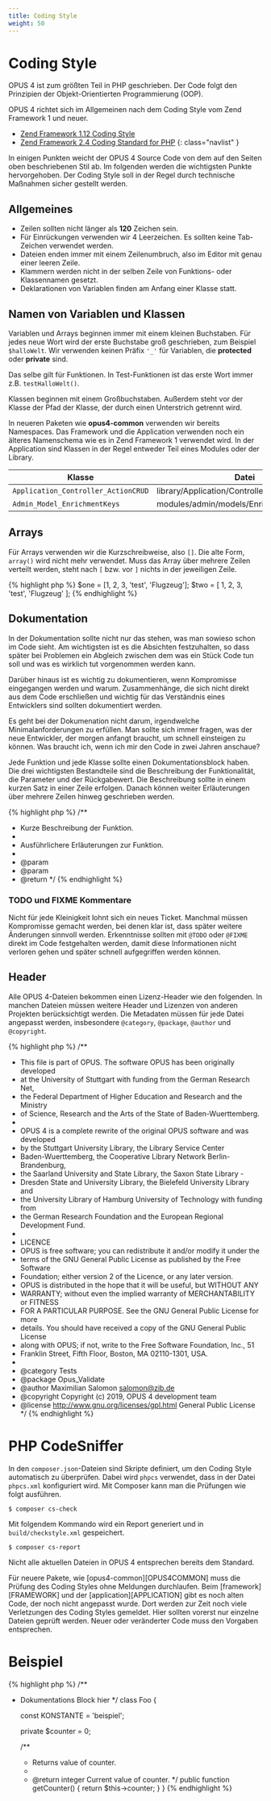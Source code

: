 ```yaml
---
title: Coding Style
weight: 50
---
```


# Coding Style

OPUS 4 ist zum größten Teil in PHP geschrieben. Der Code folgt den Prinzipien der Objekt-Orientierten
Programmierung (OOP).  

OPUS 4 richtet sich im Allgemeinen nach dem Coding Style vom Zend Framework 1 und neuer.

* [Zend Framework 1.12 Coding Style][ZF1CS]
* [Zend Framework 2.4 Coding Standard for PHP][ZF2CS]
{: class="navlist" }

In einigen Punkten weicht der OPUS 4 Source Code von dem auf den Seiten oben beschriebenen Stil ab. Im folgenden
werden die wichtigsten Punkte hervorgehoben. Der Coding Style soll in der Regel durch technische Maßnahmen sicher
gestellt werden.  

## Allgemeines

* Zeilen sollten nicht länger als **120** Zeichen sein.
* Für Einrückungen verwenden wir 4 Leerzeichen. Es sollten keine Tab-Zeichen verwendet werden.
* Dateien enden immer mit einem Zeilenumbruch, also im Editor mit genau einer leeren Zeile.
* Klammern werden nicht in der selben Zeile von Funktions- oder Klassennamen gesetzt.
* Deklarationen von Variablen finden am Anfang einer Klasse statt.

## Namen von Variablen und Klassen

Variablen und Arrays beginnen immer mit einem kleinen Buchstaben. Für jedes neue Wort wird der erste Buchstabe groß
geschrieben, zum Beispiel `$halloWelt`. Wir verwenden keinen Präfix `'_'` für Variablen, die **protected** oder
**private** sind.

Das selbe gilt für Funktionen. In Test-Funktionen ist das erste Wort immer z.B. `testHalloWelt()`.

Klassen beginnen mit einem Großbuchstaben. Außerdem steht vor der Klasse der Pfad der Klasse, der durch
einen Unterstrich getrennt wird.

In neueren Paketen wie **opus4-common** verwenden wir bereits Namespaces. Das Framework und die Application
verwenden noch ein älteres Namenschema wie es in Zend Framework 1 verwendet wird. In der Application sind Klassen
in der Regel entweder Teil eines Modules oder der Library.  

| Klasse | Datei |
| ------ | ----- |
| `Application_Controller_ActionCRUD` | library/Application/Controller/ActionCRUD.php |
| `Admin_Model_EnrichmentKeys` | modules/admin/models/EnrichmentKeys.php |

## Arrays

Für Arrays verwenden wir die Kurzschreibweise, also `[]`. Die alte Form, `array()` wird nicht mehr verwendet. Muss
das Array über mehrere Zeilen verteilt werden, steht nach `[` bzw. vor `]` nichts in der jeweiligen Zeile.

{% highlight php %}
$one = [1, 2, 3, 'test', 'Flugzeug'];
$two = [
    1, 2, 3, 'test', 'Flugzeug'
];
{% endhighlight %}


## Dokumentation

In der Dokumentation sollte nicht nur das stehen, was man sowieso schon im Code sieht. Am wichtigsten ist es
die Absichten festzuhalten, so dass später bei Problemen ein Abgleich zwischen dem was ein Stück Code tun soll
und was es wirklich tut vorgenommen werden kann.

Darüber hinaus ist es wichtig zu dokumentieren, wenn Kompromisse eingegangen werden und warum. Zusammenhänge,
die sich nicht direkt aus dem Code erschließen und wichtig für das Verständnis eines Entwicklers sind sollten
dokumentiert werden.

Es geht bei der Dokumenation nicht darum, irgendwelche Minimalanforderungen zu erfüllen. Man sollte sich immer
fragen, was der neue Entwickler, der morgen anfangt braucht, um schnell einsteigen zu können. Was braucht ich,
wenn ich mir den Code in zwei Jahren anschaue?  

Jede Funktion und jede Klasse sollte einen Dokumentationsblock haben. Die drei wichtigsten Bestandteile sind
die Beschreibung der Funktionalität, die Parameter und der Rückgabewert. Die Beschreibung sollte in einem
kurzen Satz in einer Zeile erfolgen. Danach können weiter Erläuterungen über mehrere Zeilen hinweg geschrieben
werden.

{% highlight php %}
/**
 * Kurze Beschreibung der Funktion.
 *
 * Ausführlichere Erläuterungen zur Funktion.
 *
 * @param  
 * @param
 * @return
 */
{% endhighlight %}

### TODO und FIXME Kommentare

Nicht für jede Kleinigkeit lohnt sich ein neues Ticket. Manchmal müssen Kompromisse gemacht werden, bei denen klar
ist, dass später weitere Änderungen sinnvoll werden. Erkenntnisse sollten mit `@TODO` oder `@FIXME` direkt im Code
festgehalten werden, damit diese Informationen nicht verloren gehen und später schnell aufgegriffen werden können.

## Header

Alle OPUS 4-Dateien bekommen einen Lizenz-Header wie den folgenden. In manchen Dateien müssen weitere Header und
Lizenzen von anderen Projekten berücksichtigt werden. Die Metadaten müssen für jede Datei angepasst werden,
insbesondere `@category`, `@package`, `@author` und `@copyright`.

{% highlight php %}
/**
 * This file is part of OPUS. The software OPUS has been originally developed
 * at the University of Stuttgart with funding from the German Research Net,
 * the Federal Department of Higher Education and Research and the Ministry
 * of Science, Research and the Arts of the State of Baden-Wuerttemberg.
 *
 * OPUS 4 is a complete rewrite of the original OPUS software and was developed
 * by the Stuttgart University Library, the Library Service Center
 * Baden-Wuerttemberg, the Cooperative Library Network Berlin-Brandenburg,
 * the Saarland University and State Library, the Saxon State Library -
 * Dresden State and University Library, the Bielefeld University Library and
 * the University Library of Hamburg University of Technology with funding from
 * the German Research Foundation and the European Regional Development Fund.
 *
 * LICENCE
 * OPUS is free software; you can redistribute it and/or modify it under the
 * terms of the GNU General Public License as published by the Free Software
 * Foundation; either version 2 of the Licence, or any later version.
 * OPUS is distributed in the hope that it will be useful, but WITHOUT ANY
 * WARRANTY; without even the implied warranty of MERCHANTABILITY or FITNESS
 * FOR A PARTICULAR PURPOSE. See the GNU General Public License for more
 * details. You should have received a copy of the GNU General Public License
 * along with OPUS; if not, write to the Free Software Foundation, Inc., 51
 * Franklin Street, Fifth Floor, Boston, MA 02110-1301, USA.
 *
 * @category    Tests
 * @package     Opus_Validate
 * @author      Maximilian Salomon <salomon@zib.de>
 * @copyright   Copyright (c) 2019, OPUS 4 development team
 * @license     http://www.gnu.org/licenses/gpl.html General Public License
 */
{% endhighlight %}

# PHP CodeSniffer

In den `composer.json`-Dateien sind Skripte definiert, um den Coding Style automatisch zu überprüfen. Dabei wird `phpcs`
verwendet, dass in der Datei `phpcs.xml` konfiguriert wird. Mit Composer kann man die Prüfungen wie folgt ausführen.

    $ composer cs-check

Mit folgendem Kommando wird ein Report generiert und in `build/checkstyle.xml` gespeichert.

    $ composer cs-report

Nicht alle aktuellen Dateien in OPUS 4 entsprechen bereits dem Standard.

<p class="note" markdown="1">
Für neuere Pakete, wie [opus4-common][OPUS4COMMON] muss die Prüfung des Coding Styles ohne Meldungen durchlaufen.
Beim [framework][FRAMEWORK] und der [application][APPLICATION] gibt es noch alten Code, der noch nicht angepasst wurde.
Dort werden zur Zeit noch viele Verletzungen des Coding Styles gemeldet.
Hier sollten vorerst nur einzelne Dateien geprüft werden. Neuer oder veränderter Code muss den Vorgaben entsprechen.
</p>

# Beispiel

{% highlight php %}
/**
 * Dokumentations Block hier
 */
class Foo
{

    const KONSTANTE = 'beispiel';

    private $counter = 0;

    /**
     * Returns value of counter.
     *
     * @return integer Current value of counter.
     */
    public function getCounter()
    {
        return $this->counter;
    }
}
{% endhighlight %}    

[ZF1CS]: https://framework.zend.com/manual/1.12/de/coding-standard.coding-style.html
[ZF2CS]: https://framework.zend.com/manual/2.4/en/ref/coding.standard.html
[OPUS4COMMON]: https://github.com/OPUS4/opus4-common
[FRAMEWORK]: https://github.com/OPUS4/framework
[APPLICATION]: https://github.com/OPUS4/application
